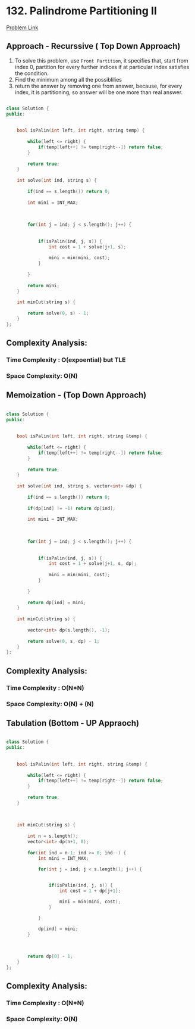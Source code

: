 # 132. Palindrome Partitioning II

[Problem Link](https://leetcode.com/problems/palindrome-partitioning-ii/)

## Approach - Recurssive ( Top Down Approach)

1. To solve this problem, use ```Front Partition```, it specifies that, start from index 0, partition for every further indices if at particular index satisfies the condition.
2. Find the minimum among all the possiblilies
3. return the answer by removing one from answer, because, for every index, it is partitioning, so answer will be one more than real answer.

```C++

class Solution {
public:
    
    
    bool isPalin(int left, int right, string temp) {
        
        while(left <= right) {
            if(temp[left++] != temp[right--]) return false;
        }
        
        return true;
    }
    
    int solve(int ind, string s) {
        
        if(ind == s.length()) return 0;
        
        int mini = INT_MAX;
        
        
        
        for(int j = ind; j < s.length(); j++) {
            
            
            if(isPalin(ind, j, s)) {
                int cost = 1 + solve(j+1, s);
                
                mini = min(mini, cost);
            }
            
        }
        
        return mini;
    }
    
    int minCut(string s) {
        
        return solve(0, s) - 1;
    }
};

```

## Complexity Analysis:

### Time Complexity : O(expoential) but TLE
### Space Complexity: O(N)


## Memoization - (Top Down Approach)

```C++

class Solution {
public:
    
    
    bool isPalin(int left, int right, string &temp) {
        
        while(left <= right) {
            if(temp[left++] != temp[right--]) return false;
        }
        
        return true;
    }
    
    int solve(int ind, string s, vector<int> &dp) {
        
        if(ind == s.length()) return 0;
        
        if(dp[ind] != -1) return dp[ind];
        
        int mini = INT_MAX;
        
        
        
        for(int j = ind; j < s.length(); j++) {
            
            
            if(isPalin(ind, j, s)) {
                int cost = 1 + solve(j+1, s, dp);
                
                mini = min(mini, cost);
            }
            
        }
        
        return dp[ind] = mini;
    }
    
    int minCut(string s) {
        
        vector<int> dp(s.length(), -1);
        
        return solve(0, s, dp) - 1;
    }
};

```

## Complexity Analysis:

### Time Complexity : O(N*N)
### Space Complexity: O(N) + (N) 


## Tabulation (Bottom - UP Appraoch)

```C++

class Solution {
public:
    
    
    bool isPalin(int left, int right, string &temp) {
        
        while(left <= right) {
            if(temp[left++] != temp[right--]) return false;
        }
        
        return true;
    }
    
    
    
    int minCut(string s) {
        
        int n = s.length();
        vector<int> dp(n+1, 0);
        
        for(int ind = n-1; ind >= 0; ind--) {
            int mini = INT_MAX;
        
            for(int j = ind; j < s.length(); j++) {


                if(isPalin(ind, j, s)) {
                    int cost = 1 + dp[j+1];

                    mini = min(mini, cost);
                }

            }

            dp[ind] = mini;
        }
        
        
        
        return dp[0] - 1;
    }
};

```


## Complexity Analysis:

### Time Complexity : O(N*N)
### Space Complexity: O(N)



